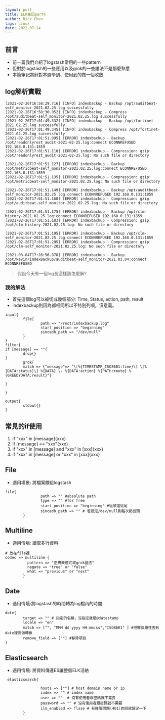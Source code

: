 ```yaml
---
layout: post
title: ELK筆記part4
author: Rick Chen
tags: Linux
date: 2022-07-14
---
```


## 前言
* 前一篇我們介紹了logstash常用的一些pattern
* 但對於logstash的一些應用以及grok的一些語法不是那麼熟悉
* 本篇筆記將針對本週學到、使用到的做一個收斂

## log解析實戰
```
[2021-02-26T16:58:29.716] [INFO] indexbackup - Backup /opt/auditbeat-self_monitor-2021.02.25.log successfully
[2021-02-26T16:58:30.052] [INFO] indexbackup - Compress /opt/auditbeat-self_monitor-2021.02.25.log successfully
[2021-02-26T17:01:49.332] [INFO] indexbackup - Backup /opt/fortinet-2021.02.25.log successfully
[2021-02-26T17:01:49.345] [INFO] indexbackup - Compress /opt/fortinet-2021.02.25.log successfully
[2021-02-26T17:01:51.095] [ERROR] indexbackup - Backup /opt/readonlyrest_audit-2021-02-25.log:connect ECONNREFUSED 192.168.0.131:1859
[2021-02-26T17:01:51.110] [ERROR] indexbackup - Compression: gzip: /opt/readonlyrest_audit-2021-02-25.log: No such file or directory

[2021-02-26T17:01:51.127] [ERROR] indexbackup - Backup /opt/metricbeat-self_monitor-2021.02.25.log:connect ECONNREFUSED 192.168.0.131:1859
[2021-02-26T17:01:51.135] [ERROR] indexbackup - Compression: gzip: /opt/metricbeat-self_monitor-2021.02.25.log: No such file or directory

[2021-02-26T17:01:51.149] [ERROR] indexbackup - Backup /opt/auditbeat-self_monitor-2021.02.25.log:connect ECONNREFUSED 192.168.0.131:1859
[2021-02-26T17:01:51.160] [ERROR] indexbackup - Compression: gzip: /opt/auditbeat-self_monitor-2021.02.25.log: No such file or directory

[2021-02-26T17:01:51.175] [ERROR] indexbackup - Backup /opt/clm-history-2021.02.25.log:connect ECONNREFUSED 192.168.0.131:1859
[2021-02-26T17:01:51.183] [ERROR] indexbackup - Compression: gzip: /opt/clm-history-2021.02.25.log: No such file or directory

[2021-02-26T17:01:51.195] [ERROR] indexbackup - Backup /opt/clm-self_monitor-2021.02.25.log:connect ECONNREFUSED 192.168.0.131:1859
[2021-02-26T17:01:51.205] [ERROR] indexbackup - Compression: gzip: /opt/clm-self_monitor-2021.02.25.log: No such file or directory

[2021-03-04T17:28:56.878] [ERROR] indexbackup - Backup /opt/kevin/indexBackup/auditbeat-self_monitor-2021.03.04:connect ECONNREFUSED
```
>假設今天有一個log長這樣該怎麼解?

### 我的解法
* 首先這個log可以被切成幾個部分: Time, Status, action, path, result
* indexbackup則因為都相同所以不特別列項，沒意義。
```
input{
        file{
                path => "/root/indexbackup.log"
                start_position => "beginning"
                sincedb_path => "/dev/null"
        }
}
filter{
if [message] == ""{
        drop{}
}
        grok{
        match => {"message"=> "\[%{TIMESTAMP_ISO8601:time}\] \[%{DATA:status}\] %{DATA} \- %{DATA:action} %{PATH:route} %{GREEDYDATA:result}"}

}

}

output{
        stdout{}
}
```


## 常見的if使用
1. if "xxx" in [message]{xxx}
2. if [message] == "xxx"{xxx}
3. if "xxx" in [message] and "xxx" in [xxx]{xxx}
4. if "xxx" in [message] or "xxx" in [xxx]{xxx}

## File
* 適用場景: 將檔案餵給logstash
```
file{
                path => "" #absolute path
                type => "" #for free
                start_position => "beginning" #從頭還從尾
                sincedb_path => "" # 若設定/dev/null則每次都從頭
        }
```

## Multiline
* 適用情境: 讀取多行資料
```
# 放在file裡
codec => multiline {
          pattern => "正規表達式或grok語法"
          negate => "true" or "false"
          what => "previous" or "next"
        }
```

## Date
* 適用情境:將logstash的時間轉為log檔內的時間
```
date{
        target => "" # 指定的名稱，沒指定就是@datestamp
        locale => "en"
        match => ["", "MMM dd yyyy HH:mm:ss","ISO8601" ] #把哪個屬性丟到date裡面做轉換
        remove_field => [""] #移除項目
}
```

## Elasticsearch
* 適用情境: 將資料傳進ES讓整個ELK活絡
```
 elasticsearch{

                hosts => [""] # host domain name or ip
                index => "" # index name
                user => ""  # 沒有使用者跟密碼就不需要
                password => "" # 沒有使用者跟密碼就不需要
                ilm_enabled => flase # 有權限問題(401)的話就設定一下
        }
```
